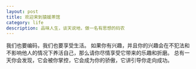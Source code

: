 ```yaml
---
layout: post
title: 欢迎来到猿媛茶馆
category: life
description: 品味人生，谈天说地，做一名有思想的码农
---
```


我们也要编码，我们也要享受生活。
如果你有兴趣，并且你的兴趣会在不犯法和不影响他人的情况下养活自己，那么请你尽情享受它带来的乐趣和折磨。
总有一天你会发现，它会被你掌控，它会成为你的骄傲，它讲引导你走向成功。